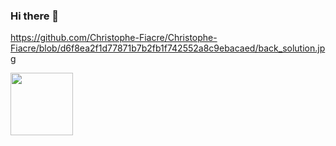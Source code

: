 ### Hi there 👋

https://github.com/Christophe-Fiacre/Christophe-Fiacre/blob/d6f8ea2f1d77871b7b2fb1f742552a8c9ebacaed/back_solution.jpg

<a href="https://github.com/Christophe-Fiacre/Christophe-Fiacre/blob/d6f8ea2f1d77871b7b2fb1f742552a8c9ebacaed/back_solution.jpg" target="blank"><img align="center" src="URL_TO_YOUR_IMAGE" height="100" /></a>

<!--
**Christophe-Fiacre/Christophe-Fiacre** is a ✨ _special_ ✨ repository because its `README.md` (this file) appears on your GitHub profile.

Here are some ideas to get you started:

- 🔭 I’m currently working on ...
- 🌱 I’m currently learning ...
- 👯 I’m looking to collaborate on ...
- 🤔 I’m looking for help with ...
- 💬 Ask me about ...
- 📫 How to reach me: ...
- 😄 Pronouns: ...
- ⚡ Fun fact: ...
-->
